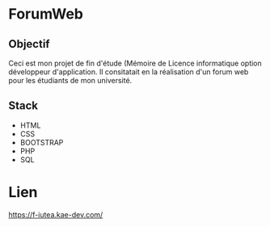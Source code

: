 # ForumWeb

## Objectif
Ceci est mon projet de fin d'étude (Mémoire de Licence informatique option développeur d'application.
Il consitatait en la réalisation d'un forum web pour les étudiants de mon université.

## Stack
- HTML
- CSS
- BOOTSTRAP
- PHP
- SQL

# Lien
https://f-iutea.kae-dev.com/

